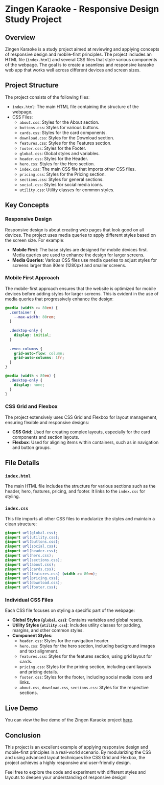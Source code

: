 
# Zingen Karaoke - Responsive Design Study Project

## Overview

Zingen Karaoke is a study project aimed at reviewing and applying concepts of responsive design and mobile-first principles. The project includes an HTML file (`index.html`) and several CSS files that style various components of the webpage. The goal is to create a seamless and responsive karaoke web app that works well across different devices and screen sizes.

## Project Structure

The project consists of the following files:

- `index.html`: The main HTML file containing the structure of the webpage.
- CSS Files:
  - `about.css`: Styles for the About section.
  - `buttons.css`: Styles for various buttons.
  - `cards.css`: Styles for the card components.
  - `download.css`: Styles for the Download section.
  - `features.css`: Styles for the Features section.
  - `footer.css`: Styles for the Footer.
  - `global.css`: Global styles and variables.
  - `header.css`: Styles for the Header.
  - `hero.css`: Styles for the Hero section.
  - `index.css`: The main CSS file that imports other CSS files.
  - `pricing.css`: Styles for the Pricing section.
  - `sections.css`: Styles for general sections.
  - `social.css`: Styles for social media icons.
  - `utility.css`: Utility classes for common styles.

## Key Concepts

### Responsive Design

Responsive design is about creating web pages that look good on all devices. The project uses media queries to apply different styles based on the screen size. For example:

- **Mobile First**: The base styles are designed for mobile devices first. Media queries are used to enhance the design for larger screens.
- **Media Queries**: Various CSS files use media queries to adjust styles for screens larger than 80em (1280px) and smaller screens.

### Mobile First Approach

The mobile-first approach ensures that the website is optimized for mobile devices before adding styles for larger screens. This is evident in the use of media queries that progressively enhance the design:

```css
@media (width >= 80em) {
  .container {
    --max-width: 80rem;
  }
  
  .desktop-only {
    display: initial;
  }  
  
  .even-columns {
    grid-auto-flow: column;
    grid-auto-columns: 1fr;
  }
}

@media (width < 80em) {
  .desktop-only {
    display: none;
  }
}
```

### CSS Grid and Flexbox

The project extensively uses CSS Grid and Flexbox for layout management, ensuring flexible and responsive designs:

- **CSS Grid**: Used for creating complex layouts, especially for the card components and section layouts.
- **Flexbox**: Used for aligning items within containers, such as in navigation and button groups.

## File Details

### `index.html`

The main HTML file includes the structure for various sections such as the header, hero, features, pricing, and footer. It links to the `index.css` for styling.

### `index.css`

This file imports all other CSS files to modularize the styles and maintain a clean structure:

```css
@import url(global.css);
@import url(utility.css);
@import url(buttons.css);
@import url(social.css);
@import url(header.css);
@import url(hero.css);
@import url(sections.css);
@import url(about.css);
@import url(cards.css);
@import url(features.css) (width >= 80em);
@import url(pricing.css);
@import url(download.css);
@import url(footer.css);
```

### Individual CSS Files

Each CSS file focuses on styling a specific part of the webpage:

- **Global Styles (`global.css`)**: Contains variables and global resets.
- **Utility Styles (`utility.css`)**: Includes utility classes for padding, margins, and other common styles.
- **Component Styles**:
  - `header.css`: Styles for the navigation header.
  - `hero.css`: Styles for the hero section, including background images and text alignment.
  - `features.css`: Styles for the features section, using grid layout for cards.
  - `pricing.css`: Styles for the pricing section, including card layouts and pricing details.
  - `footer.css`: Styles for the footer, including social media icons and links.
  - `about.css`, `download.css`, `sections.css`: Styles for the respective sections.

## Live Demo

You can view the live demo of the Zingen Karaoke project [here](https://ivanseibel.github.io/mba-rocket-zingen/).

## Conclusion

This project is an excellent example of applying responsive design and mobile-first principles in a real-world scenario. By modularizing the CSS and using advanced layout techniques like CSS Grid and Flexbox, the project achieves a highly responsive and user-friendly design.

Feel free to explore the code and experiment with different styles and layouts to deepen your understanding of responsive design!
